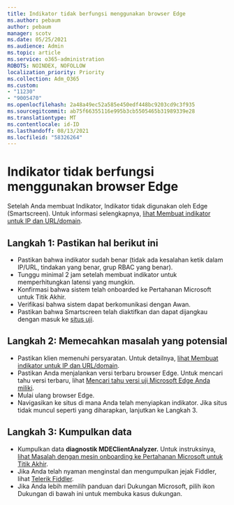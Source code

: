 ```yaml
---
title: Indikator tidak berfungsi menggunakan browser Edge
ms.author: pebaum
author: pebaum
manager: scotv
ms.date: 05/25/2021
ms.audience: Admin
ms.topic: article
ms.service: o365-administration
ROBOTS: NOINDEX, NOFOLLOW
localization_priority: Priority
ms.collection: Adm_O365
ms.custom:
- "11230"
- "9005470"
ms.openlocfilehash: 2a48a49ec52a585e450edf448bc9203cd9c3f935
ms.sourcegitcommit: ab75f66355116e995b3cb5505465b31989339e28
ms.translationtype: MT
ms.contentlocale: id-ID
ms.lasthandoff: 08/13/2021
ms.locfileid: "58326264"
---
```

# <a name="indicators-dont-work-using-edge-browser"></a>Indikator tidak berfungsi menggunakan browser Edge

Setelah Anda membuat Indikator, Indikator tidak digunakan oleh Edge (Smartscreen). Untuk informasi selengkapnya, [lihat Membuat indikator untuk IP dan URL/domain](https://docs.microsoft.com/microsoft-365/security/defender-endpoint/indicator-ip-domain).

## <a name="step-1-ensure-the-following"></a>Langkah 1: Pastikan hal berikut ini

- Pastikan bahwa indikator sudah benar (tidak ada kesalahan ketik dalam IP/URL, tindakan yang benar, grup RBAC yang benar).
- Tunggu minimal 2 jam setelah membuat indikator untuk memperhitungkan latensi yang mungkin.
- Konfirmasi bahwa sistem telah onboarded ke Pertahanan Microsoft untuk Titik Akhir.
- Verifikasi bahwa sistem dapat berkomunikasi dengan Awan.
- Pastikan bahwa Smartscreen telah diaktifkan dan dapat dijangkau dengan masuk ke [situs uji](https://demo.smartscreen.msft.net).

## <a name="step-2-troubleshoot-the-potential-issue"></a>Langkah 2: Memecahkan masalah yang potensial

- Pastikan klien memenuhi persyaratan. Untuk detailnya, [lihat Membuat indikator untuk IP dan URL/domain](https://docs.microsoft.com/microsoft-365/security/defender-endpoint/indicator-ip-domain).
- Pastikan Anda menjalankan versi terbaru browser Edge. Untuk mencari tahu versi terbaru, lihat [Mencari tahu versi uji Microsoft Edge Anda miliki](https://support.microsoft.com/microsoft-edge/find-out-which-version-of-microsoft-edge-you-have-c726bee8-c42e-e472-e954-4cf5123497eb).
- Mulai ulang browser Edge.
- Navigasikan ke situs di mana Anda telah menyiapkan indikator. Jika situs tidak muncul seperti yang diharapkan, lanjutkan ke Langkah 3. 

## <a name="step-3-collect-data"></a>Langkah 3: Kumpulkan data

- Kumpulkan data **diagnostik MDEClientAnalyzer.** Untuk instruksinya, [lihat Masalah dengan mesin onboarding ke Pertahanan Microsoft untuk Titik Akhir](issues-with-onboarding-machines.md).
- Jika Anda telah nyaman menginstal dan mengumpulkan jejak Fiddler, lihat [Telerik Fiddler](http://www.telerik.com/fiddler).
- Jika Anda lebih memilih panduan dari Dukungan Microsoft, pilih ikon Dukungan di bawah ini untuk membuka kasus dukungan.
